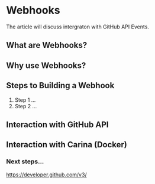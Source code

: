 # Webhooks 

The article will discuss intergraton with GitHub API Events.

## What are Webhooks?

## Why use Webhooks?

## Steps to Building a Webhook

1. Step 1 ...
2. Step 2 ...

## Interaction with GitHub API

## Interaction with Carina (Docker)

### Next steps...

https://developer.github.com/v3/
